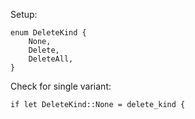 Setup:

```
enum DeleteKind {
    None,
    Delete,
    DeleteAll,
}
```

Check for single variant:

```
if let DeleteKind::None = delete_kind {
```
